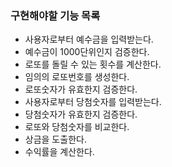 ### 구현해야할 기능 목록

- 사용자로부터 예수금을 입력받는다.
- 예수금이 1000단위인지 검증한다.
- 로또를 돌릴 수 있는 횟수를 계산한다.
- 임의의 로또번호를 생성한다.
- 로또숫자가 유효한지 검증한다.
- 사용자로부터 당첨숫자를 입력받는다.
- 당첨숫자가 유효한지 검증한다.
- 로또와 당첨숫자를 비교한다.
- 상금을 도출한다.
- 수익률을 계산한다.